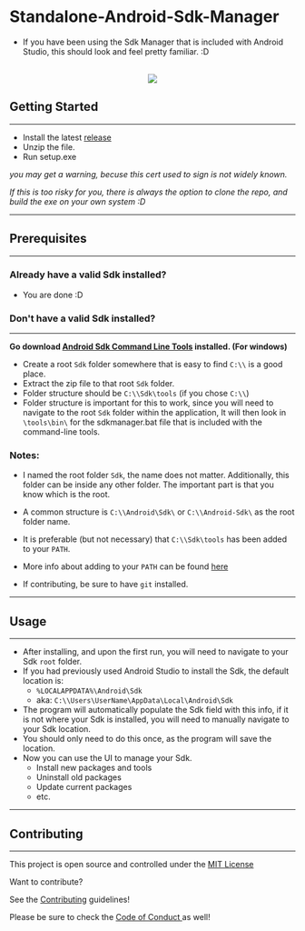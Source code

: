 # Standalone-Android-Sdk-Manager

* If you have been using the Sdk Manager that is included with Android Studio, this should look and feel pretty familiar. :D

<p align="center">
  <br>
  <img src="https://i.imgur.com/zj5ccIs.png">
</p>

## Getting Started
---
   * Install the latest [release](https://github.com/GlassToeStudio/Standalone-Android-Sdk-Manager/releases)
   * Unzip the file.
   * Run setup.exe

   *you may get a warning, becuse this cert used to sign is not widely known.*
   
   *If this is too risky for you, there is always the option to clone the repo, and build the exe on your own system :D*

---
## Prerequisites
---
### Already have a valid Sdk installed?
* You are done :D


### Don't have a valid Sdk installed?
---

__Go download [Android Sdk Command Line Tools](https://developer.android.com/studio#downloads) installed. (For windows)__

 * Create a root `Sdk` folder somewhere that is easy to find `C:\\` is a good place.
 * Extract the zip file to that root `Sdk` folder.
 * Folder structure should be `C:\\Sdk\tools` (if you chose `C:\\`)
 * Folder structure is important for this to work, since you will need to navigate to the root `Sdk` folder within the application, It will then look in `\tools\bin\` for the sdkmanager.bat file that is included with the command-line tools.
 

### Notes:
* I named the root folder `Sdk`, the name does not matter. Additionally, this folder can be inside any other folder. The important part is that you know which is the root. 
* A common structure is `C:\\Android\Sdk\` or `C:\\Android-Sdk\` as the root folder name.
* It is preferable (but not necessary) that `C:\\Sdk\tools` has been added to your `PATH`.
* More info about adding to your `PATH` can be found [here](https://www.androidcentral.com/installing-android-sdk-windows-mac-and-linux-tutorial) 

* If contributing, be sure to have `git` installed.
---

## Usage
---

* After installing, and upon the first run, you will need to navigate to your Sdk `root` folder.
* If you had previously used Android Studio to install the Sdk, the default location is:
  * `%LOCALAPPDATA%\Android\Sdk` 
  * aka: `C:\\Users\UserName\AppData\Local\Android\Sdk`
* The program will automatically populate the Sdk field with this info, if it is not where your Sdk is installed, you will need to manually navigate to your Sdk location.
* You should only need to do this once, as the program will save the location. 
* Now you can use the UI to manage your Sdk. 
  * Install new packages and tools
  * Uninstall old packages
  * Update current packages
  * etc.

---
## Contributing
---
This project is open source and controlled under the [MIT License](LICENSE) 

Want to contribute?

See the [Contributing](CONTRIBUTING.md) guidelines!

Please be sure to check the [Code of Conduct ](CODE_OF_CONDUCT.md) as well!